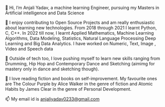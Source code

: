 👋  Hi, I’m Anjali Yadav, a machine learning Engineer, pursuing my Masters in Artificial intelligence and Data Science

👀  I enjoy contributing to Open Source Projects and am really enthusiastic about learning new technologies. From 2018 through 2021 I learnt Python, C, C++. In 2022         till now, I learnt Applied Mathematics, Machine Learning Algorithms, Data Modeling, Statistics, Natural Language Processing Deep Learning and Big Data Analytics. I have worked on Numeric, Text, Image , Video and Speech data

🌱  Outside of tech too, I love pushing myself to learn new skills ranging from Drumming, Hip Hop and Contemporary Dance and Sketching (aimimg for mastery only in dance      and sketching though).

💞️  I love reading fiction and books on self-improvement. My favourite ones are The Colour Purple by Alice Walker in the genre of fiction and Atomic Habits by James          Clear in the genre of Personal Development.

📫  My email id is anjaliyadav0233@gmail.com

<!---
Anjali2303/Anjali2303 is a ✨ special ✨ repository because its `README.md` (this file) appears on your GitHub profile.
You can click the Preview link to take a look at your changes.
--->
